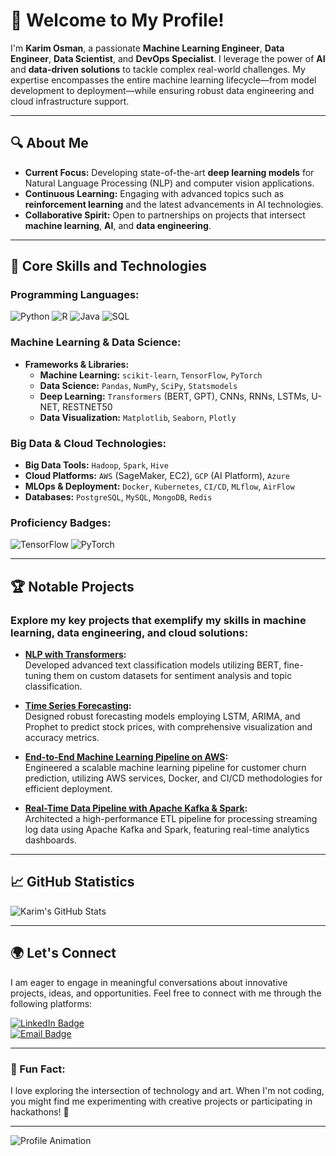 # 👋 Welcome to My Profile!

I'm **Karim Osman**, a passionate **Machine Learning Engineer**, **Data Engineer**, **Data Scientist**, and **DevOps Specialist**. I leverage the power of **AI** and **data-driven solutions** to tackle complex real-world challenges. My expertise encompasses the entire machine learning lifecycle—from model development to deployment—while ensuring robust data engineering and cloud infrastructure support.

---

## 🔍 About Me
- **Current Focus:** Developing state-of-the-art **deep learning models** for Natural Language Processing (NLP) and computer vision applications.
- **Continuous Learning:** Engaging with advanced topics such as **reinforcement learning** and the latest advancements in AI technologies.
- **Collaborative Spirit:** Open to partnerships on projects that intersect **machine learning**, **AI**, and **data engineering**.

---

## 🚀 Core Skills and Technologies

### Programming Languages:
![Python](https://img.shields.io/badge/Python-Expert-blue) 
![R](https://img.shields.io/badge/R-Intermediate-orange) 
![Java](https://img.shields.io/badge/Java-Intermediate-yellow) 
![SQL](https://img.shields.io/badge/SQL-Expert-blue) 

### Machine Learning & Data Science:
- **Frameworks & Libraries:**
  - **Machine Learning:** `scikit-learn`, `TensorFlow`, `PyTorch`
  - **Data Science:** `Pandas`, `NumPy`, `SciPy`, `Statsmodels`
  - **Deep Learning:** `Transformers` (BERT, GPT), CNNs, RNNs, LSTMs, U-NET, RESTNET50
  - **Data Visualization:** `Matplotlib`, `Seaborn`, `Plotly`

### Big Data & Cloud Technologies:
- **Big Data Tools:** `Hadoop`, `Spark`, `Hive`
- **Cloud Platforms:** `AWS` (SageMaker, EC2), `GCP` (AI Platform), `Azure`
- **MLOps & Deployment:** `Docker`, `Kubernetes`, `CI/CD`, `MLflow`, `AirFlow`
- **Databases:** `PostgreSQL`, `MySQL`, `MongoDB`, `Redis`

### Proficiency Badges:
![TensorFlow](https://img.shields.io/badge/TensorFlow-Intermediate-yellow) 
![PyTorch](https://img.shields.io/badge/PyTorch-Intermediate-orange) 

---

## 🏆 Notable Projects

### Explore my key projects that exemplify my skills in machine learning, data engineering, and cloud solutions:

- **[NLP with Transformers](https://github.com/karimosman89/NLP-with-Transformers):**  
  Developed advanced text classification models utilizing BERT, fine-tuning them on custom datasets for sentiment analysis and topic classification.

- **[Time Series Forecasting](https://github.com/karimosman89/Time-Series-Forecasting):**  
  Designed robust forecasting models employing LSTM, ARIMA, and Prophet to predict stock prices, with comprehensive visualization and accuracy metrics.

- **[End-to-End Machine Learning Pipeline on AWS](https://github.com/karimosman89/ML-Pipeline-AWS):**  
  Engineered a scalable machine learning pipeline for customer churn prediction, utilizing AWS services, Docker, and CI/CD methodologies for efficient deployment.

- **[Real-Time Data Pipeline with Apache Kafka & Spark](https://github.com/karimosman89/Data-Pipeline):**  
  Architected a high-performance ETL pipeline for processing streaming log data using Apache Kafka and Spark, featuring real-time analytics dashboards.

---

## 📈 GitHub Statistics

![Karim's GitHub Stats](https://github-readme-stats.vercel.app/api?username=karimosman89&show_icons=true&theme=radical)

---

## 🌍 Let's Connect

I am eager to engage in meaningful conversations about innovative projects, ideas, and opportunities. Feel free to connect with me through the following platforms:

[![LinkedIn Badge](https://img.shields.io/badge/LinkedIn-Karim--Osman-blue)](https://linkedin.com/in/karim-osman-247900122)  
[![Email Badge](https://img.shields.io/badge/Email-karim.programmer2020@gmail.com-red)](mailto:karim.programmer2020@gmail.com)

---

### 🌟 Fun Fact:
I love exploring the intersection of technology and art. When I'm not coding, you might find me experimenting with creative projects or participating in hackathons! 🚀

---

<!-- Animations for unique touch -->
![Profile Animation](https://raw.githubusercontent.com/yourusername/yourrepository/main/animation.gif) <!-- Make sure to replace the URL with an actual GIF link -->
